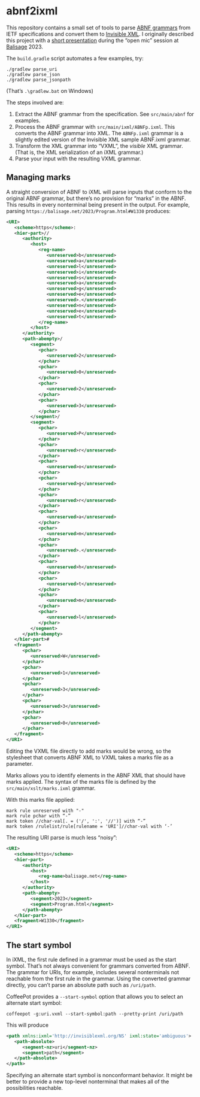 # abnf2ixml

This repository contains a small set of tools to parse
[ABNF grammars](https://www.rfc-editor.org/rfc/rfc5234)
from IETF specifications and convert them to
[Invisible XML](https://invisiblexml.org/).
I originally described this project with
a [short presentation](https://nineml.github.io/abnf2ixml/) during the “open mic” session at
[Balisage](https://balisage.net/) 2023.

The `build.gradle` script automates a few examples, try:

```
./gradlew parse_uri
./gradlew parse_json
./gradlew parse_jsonpath
```

(That’s `.\gradlew.bat` on Windows)

The steps involved are:

1. Extract the ABNF grammar from the specification. See
   `src/main/abnf` for examples.
2. Process the ABNF grammar with `src/main/ixml/ABNFp.ixml`. This converts
   the ABNF grammar into XML. The `ABNFp.ixml` grammar is a slightly edited
   version of the Invisible XML sample ABNF.ixml grammar.
3. Transform the XML grammar into “VXML”, the _visible_ XML grammar. (That is,
   the XML serialization of an iXML grammar.)
4. Parse your input with the resulting VXML grammar.

## Managing marks

A straight conversion of ABNF to iXML will parse inputs that conform
to the original ABNF grammar, but there’s no provision for “marks” in
the ABNF. This results in every nonterminal being present in the
output. For example, parsing
`https://balisage.net/2023/Program.html#W1330` produces:

```xml
<URI>
   <scheme>https</scheme>:
   <hier-part>//
      <authority>
         <host>
            <reg-name>
               <unreserved>b</unreserved>
               <unreserved>a</unreserved>
               <unreserved>l</unreserved>
               <unreserved>i</unreserved>
               <unreserved>s</unreserved>
               <unreserved>a</unreserved>
               <unreserved>g</unreserved>
               <unreserved>e</unreserved>
               <unreserved>.</unreserved>
               <unreserved>n</unreserved>
               <unreserved>e</unreserved>
               <unreserved>t</unreserved>
            </reg-name>
         </host>
      </authority>
      <path-abempty>/
         <segment>
            <pchar>
               <unreserved>2</unreserved>
            </pchar>
            <pchar>
               <unreserved>0</unreserved>
            </pchar>
            <pchar>
               <unreserved>2</unreserved>
            </pchar>
            <pchar>
               <unreserved>3</unreserved>
            </pchar>
         </segment>/
         <segment>
            <pchar>
               <unreserved>P</unreserved>
            </pchar>
            <pchar>
               <unreserved>r</unreserved>
            </pchar>
            <pchar>
               <unreserved>o</unreserved>
            </pchar>
            <pchar>
               <unreserved>g</unreserved>
            </pchar>
            <pchar>
               <unreserved>r</unreserved>
            </pchar>
            <pchar>
               <unreserved>a</unreserved>
            </pchar>
            <pchar>
               <unreserved>m</unreserved>
            </pchar>
            <pchar>
               <unreserved>.</unreserved>
            </pchar>
            <pchar>
               <unreserved>h</unreserved>
            </pchar>
            <pchar>
               <unreserved>t</unreserved>
            </pchar>
            <pchar>
               <unreserved>m</unreserved>
            </pchar>
            <pchar>
               <unreserved>l</unreserved>
            </pchar>
         </segment>
      </path-abempty>
   </hier-part>#
   <fragment>
      <pchar>
         <unreserved>W</unreserved>
      </pchar>
      <pchar>
         <unreserved>1</unreserved>
      </pchar>
      <pchar>
         <unreserved>3</unreserved>
      </pchar>
      <pchar>
         <unreserved>3</unreserved>
      </pchar>
      <pchar>
         <unreserved>0</unreserved>
      </pchar>
   </fragment>
</URI>
```

Editing the VXML file directly to add marks would be wrong, so the
stylesheet that converts ABNF XML to VXML takes a marks file as a
parameter.

Marks allows you to identify elements in the ABNF XML that should have
marks applied. The syntax of the marks file is defined by the
`src/main/xslt/marks.ixml` grammar.

With this marks file applied:

```
mark rule unreserved with "-"
mark rule pchar with “-”
mark token //char-val[. = ('/', ':', '//')] with “-”
mark token /rulelist/rule[rulename = 'URI']//char-val with ‘-’
```

The resulting URI parse is much less “noisy”:

```xml
<URI>
   <scheme>https</scheme>
   <hier-part>
      <authority>
         <host>
            <reg-name>balisage.net</reg-name>
         </host>
      </authority>
      <path-abempty>
         <segment>2023</segment>
         <segment>Program.html</segment>
      </path-abempty>
   </hier-part>
   <fragment>W1330</fragment>
</URI>
```

## The start symbol

In iXML, the first rule defined in a grammar must be used as the start
symbol. That’s not always convenient for grammars converted from ABNF.
The grammar for URIs, for example, includes several nonterminals not
reachable from the first rule in the grammar. Using the converted
grammar directly, you can’t parse an absolute path such as `/uri/path`.

CoffeePot provides a
`--start-symbol` option that allows you to select an alternate start
symbol:

```
coffeepot -g:uri.vxml --start-symbol:path --pretty-print /uri/path
```

This will produce

```xml
<path xmlns:ixml='http://invisiblexml.org/NS' ixml:state='ambiguous'>
   <path-absolute>
      <segment-nz>uri</segment-nz>
      <segment>path</segment>
   </path-absolute>
</path>
```

Specifying an alternate start symbol is nonconformant behavior. It
might be better to provide a new top-level nonterminal that makes all
of the possibilities reachable.
